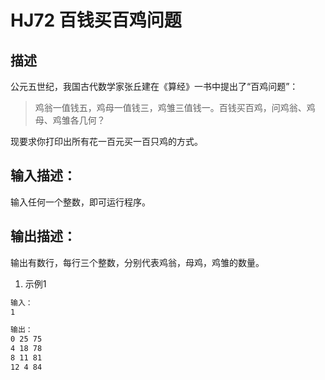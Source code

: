 # HJ72 百钱买百鸡问题

## 描述

公元五世纪，我国古代数学家张丘建在《算经》一书中提出了“百鸡问题”：

> 鸡翁一值钱五，鸡母一值钱三，鸡雏三值钱一。百钱买百鸡，问鸡翁、鸡母、鸡雏各几何？

现要求你打印出所有花一百元买一百只鸡的方式。

## 输入描述：

输入任何一个整数，即可运行程序。

## 输出描述：

输出有数行，每行三个整数，分别代表鸡翁，母鸡，鸡雏的数量。

1. 示例1

```txt
输入：
1

输出：
0 25 75
4 18 78
8 11 81
12 4 84
```

